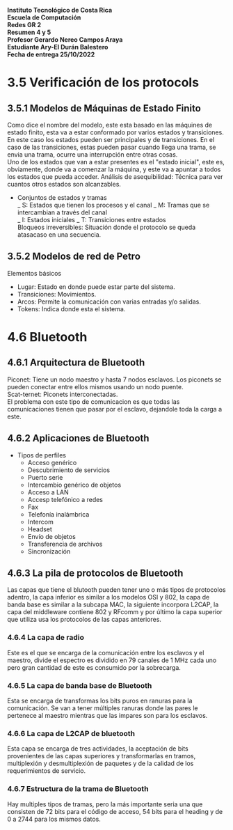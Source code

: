 **Instituto Tecnológico de Costa Rica  
Escuela de Computación  
Redes GR 2  
Resumen 4 y 5  
Profesor Gerardo Nereo Campos Araya  
Estudiante Ary-El Durán Balestero  
Fecha de entrega 25/10/2022**

# 3.5 Verificación de los protocols

## 3.5.1 Modelos de Máquinas de Estado Finito

Como dice el nombre del modelo, este esta basado en las máquines de estado finito, esta va a estar conformado por varios estados y transiciones. En este caso los estados pueden ser principales y de transiciones. En el caso de las transiciones, estas pueden pasar cuando llega una trama, se envia una trama, ocurre una interrupción entre otras cosas.  
Uno de los estados que van a estar presentes es el "estado inicial", este es, obviamente, donde va a comenzar la máquina, y este va a apuntar a todos los estados que pueda acceder.
Análisis de asequibilidad: Técnica para ver cuantos otros estados son alcanzables.

- Conjuntos de estados y tramas  
   _ S: Estados que tienen los procesos y el canal
  _ M: Tramas que se intercambian a través del canal  
   _ I: Estados iniciales
  _ T: Transiciones entre estados  
  Bloqueos irreversibles: Situación donde el protocolo se queda atasacaso en una secuencia.

## 3.5.2 Modelos de red de Petro

Elementos básicos

- Lugar: Estado en donde puede estar parte del sistema.
- Transiciones: Movimientos.
- Arcos: Permite la comunicación con varias entradas y/o salidas.
- Tokens: Indica donde esta el sistema.

# 4.6 Bluetooth

## 4.6.1 Arquitectura de Bluetooth

Piconet: Tiene un nodo maestro y hasta 7 nodos esclavos. Los piconets se pueden conectar entre ellos mismos usando un nodo puente.  
Scat-ternet: Piconets interconectadas.  
El problema con este tipo de comunicacion es que todas las comunicaciones tienen que pasar por el esclavo, dejandole toda la carga a este.

## 4.6.2 Aplicaciones de Bluetooth

- Tipos de perfiles
  - Acceso genérico
  - Descubrimiento de servicios
  - Puerto serie
  - Intercambio genérico de objetos
  - Acceso a LAN
  - Accesp telefónico a redes
  - Fax
  - Telefonía inalámbrica
  - Intercom
  - Headset
  - Envío de objetos
  - Transferencia de archivos
  - Sincronización

## 4.6.3 La pila de protocolos de Bluetooth

Las capas que tiene el blutooth pueden tener uno o más tipos de protocolos adentro, la capa inferior es similar a los modelos OSI y 802, la capa de banda base es similar a la subcapa MAC, la siguiente incorpora L2CAP, la capa del middleware contiene 802 y RFcomm y por último la capa superior que utiliza usa los protocolos de las capas anteriores.

### 4.6.4 La capa de radio

Este es el que se encarga de la comunicación entre los esclavos y el maestro, divide el espectro es dividido en 79 canales de 1 MHz cada uno pero gran cantidad de este es consumido por la sobrecarga.

### 4.6.5 La capa de banda base de Bluetooth

Esta se encarga de transformas los bits puros en ranuras para la comunicación. Se van a tener múltiples ranuras donde las pares le pertenece al maestro mientras que las impares son para los esclavos.

### 4.6.6 La capa de L2CAP de bluetooth

Esta capa se encarga de tres actividades, la aceptación de bits provenientes de las capas superiores y transformarlas en tramos, multiplexión y desmultiplexión de paquetes y de la calidad de los requerimientos de servicio.

### 4.6.7 Estructura de la trama de Bluetooth

Hay multiples tipos de tramas, pero la más importante seria una que consisten de 72 bits para el código de acceso, 54 bits para el heading y de 0 a 2744 para los mismos datos.
